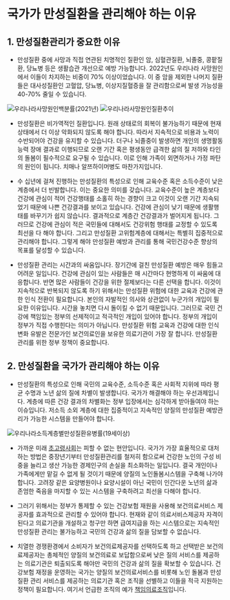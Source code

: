 # 국가가 만성질환을 관리해야 하는 이유

## 1. 만성질환관리가 중요한 이유

* 만성질환 중에 사망과 직접 연관된 치명적인 질환인 암, 심혈관질환, 뇌졸중, 콩팥질환, 당뇨병 등은 생활습관 개선으로 예방 가능합니다. 2022년도 우리나라 사망원인에서 이들이 차지하는 비중이 70% 이상이었습니다. 이 중 암을 제외한 나머지 질환들은 대사성질환인 고혈압, 당뇨병, 이상지질혈증을 잘 관리함으로써 발생 가능성을 40-70% 줄일 수 있습니다.   

![우리나라사망원인백분률(2021년)](</images/posts/우리나라사망원인백분률(2021년).png>)
![우리나라사망원인질환추이](</images/posts/우리나라사망원인질환추이.png>)

* 만성질환은 비가역적인 질환입니다. 원래 상태로의 회복이 불가능하기 때문에 현재 상태에서 더 이상 악화되지 않도록 해야 합니다. 따라서 지속적으로 비용과 노력이 수반되어야 건강을 유지할 수 있습니다. 더구나 뇌졸중이 발생하면 개인의 생명활동 능력 장애 결과로 이행되므로 오랜 기간 혹은 평생동안 급격한 삶의 질 저하와 타인의 돌봄이 필수적으로 요구될 수 있습니다. 이로 인해 가족이 외면하거나 가정 파탄의 원인이 됩니다. 치매나 알쯔하이머병도 마찬가지입니다.

* 수 십년에 걸쳐 진행하는 만성질환의 특성으로 인해 교육수준 혹은 소득수준이 낮은 계층에서 더 빈발합니다. 이는 중요한 의미를 갖습니다. 교육수준이 높은 계층보다 건강에 관심이 적어 건강행태를 소홀히 하는 경향이 크고 이것이 오랜 기간 지속되었기 때문에 나쁜 건강결과를 보이고 있습니다. 건강에 관심이 낮기 때문에 생활행태를 바꾸기가 쉽지 않습니다. 결과적으로 계층간 건강결과가 벌어지게 됩니다. 그러므로 건강에 관심이 적은 국민들에 대해서도 건강위험 행태를 교정할 수 있도록 최선을 다 해야 합니다. 그리고 만성질환 고위험계층에 대해서는 특별히 집중적으로 관리해야 합니다. 그렇게 해야 만성질환 예방과 관리를 통해 국민건강수준 향상의 목표를 달성할 수 있습니다. 

* 만성질환 관리는 시간과의 싸움입니다. 장기간에 걸친 만성질환 예방은 매우 힘들고 어려운 일입니다. 건강에 관심이 있는 사람들은 매 시간마다 현명하게 이 싸움에 대응합니다. 반면 많은 사람들이 건강을 위한 절제보다는 다른 선택을 합니다. 이것이 지속적으로 반복되지 않도록 하기 위해서는 만성질환 위험에 대한 교육과 건강에 관한 인식 전환이 필요합니다. 본인의 자발적인 의사와 상관없이 누군가의 개입이 필요한 이유입니다. 시간을 놓치면 다시 돌이킬 수 없기 때문입니다. 그러므로 국민 건강에 책임있는 정부의 선제적이고 적극적인 개입이 있어야 합니다. 정부의 개입이 정부가 직접 수행힌다는 의미가 아닙니다. 만성질환 위험 교육과 건강에 대한 인식 변화 유발은 전문가인 보건의료인을 보유한 의료기관이 가장 잘 합니다. 만성질환 관리를 위한 정부 정책이 중요합니다.

## 2. 만성질환을 국가가 관리해야 하는 이유

* 만성질환의 특성으로 인해 국민의 교육수준, 소득수준 혹은 사회적 지위에 따라 평균 수명과 노년 삶의 질에 차별이 발생합니다. 국가가 해결해야 하는 우선과제입니다. 계층에 따른 건강 결과의 차별화는 정부 입장에서는 심각하게 받아들여야 하는 이슈입니다. 저소득 소외 계층에 대한 집중적이고 지속적인 양질의 만성질환 예방관리가 가능한 시스템을 만들어야 합니다.

![우리나라소득계층별만성질환유병률(19세이상)](</images/posts/우리나라소득계층별만성질환유병률(19세이상).png>)

* 가까운 미래 [초고령사회](https://namu.wiki/w/%EC%B4%88%EA%B3%A0%EB%A0%B9%EC%82%AC%ED%9A%8C)는 피할 수 없는 현안입니다. 국가가 가장 효율적으로 대처하는 방법은 중장년기부터 만성질환관리를 철저히 함으로써 건강한 노인의 구성 비중을 늘리고 생산 가능한 경제인구의 손실을 최소화하는 일입니다. 결국 개인이나 가족에게만 맡길 수 없게 될 것이기 때문에 양질의 노인돌봄시스템을 구축해 나가야 합니다. 고려장 같은 요양병원이나 요양시설이 아닌 국민이 인간다운 노년의 삶과 존엄한 죽음을 마지할 수 있는 시스템을 구축하려고 최선을 다해야 합니다. 

* 그러기 위해서는 정부가 통제할 수 있는 건강보험 재원을 사용해 보건의료서비스 제공자를 효과적으로 관리할 수 있어야 합니다. 현재와 같이 의료서비스제공자 자격이 된다고 의료기관을 개설하고 청구만 하면 급여지급을 하는 시스템으로는 지속적인 만성질환 관리는 불가능하고 국민의 건강과 삶의 질을 담보할 수 없습니다. 

* 치열한 경쟁환경에서 소비자가 보건의료제공자를 선택하도록 하고 선택받은 보건의료제공자는 총체적인 양질의 보건의료로 보답함으로써 낮은 질의 서비스를 제공하는 의료기관은 퇴출되도록 해야만 국민의 건강과 삶의 질을  확보할 수 있습니다. 건강보험 재정을 운영하는 국가는 양질의 보건의료서비스를 비롯해 노인 돌봄과 만성질환 관리 서비스를 제공하는 의료기관 혹은 조직을 선별하고 이들을 적극 지원하는 정책이 필요합니다. 여기서 언급한 조직의 예가 [책임의료조직](acoIDSPop.md)입니다.
